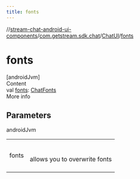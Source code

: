 ```yaml
---
title: fonts
---
```

//[stream-chat-android-ui-components](../../../index.md)/[com.getstream.sdk.chat](../index.md)/[ChatUI](index.md)/[fonts](fonts.md)



# fonts  
[androidJvm]  
Content  
val [fonts](fonts.md): [ChatFonts](../../io.getstream.chat.android.ui.common.style/ChatFonts/index.md)  
More info  


## Parameters  
  
androidJvm  
  
| | |
|---|---|
| <a name="com.getstream.sdk.chat/ChatUI/fonts/#/PointingToDeclaration/"></a>fonts| <a name="com.getstream.sdk.chat/ChatUI/fonts/#/PointingToDeclaration/"></a><br/><br/>allows you to overwrite fonts<br/><br/>|
  
  



